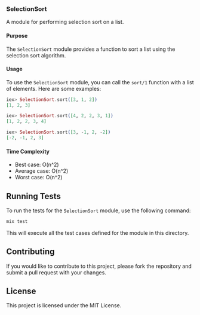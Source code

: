 ### SelectionSort

A module for performing selection sort on a list.

#### Purpose

The `SelectionSort` module provides a function to sort a list using the selection sort algorithm.

#### Usage

To use the `SelectionSort` module, you can call the `sort/1` function with a list of elements. Here are some examples:

```elixir
iex> SelectionSort.sort([3, 1, 2])
[1, 2, 3]

iex> SelectionSort.sort([4, 2, 2, 3, 1])
[1, 2, 2, 3, 4]

iex> SelectionSort.sort([3, -1, 2, -2])
[-2, -1, 2, 3]
```

#### Time Complexity

- Best case: O(n^2)
- Average case: O(n^2)
- Worst case: O(n^2)

## Running Tests

To run the tests for the `SelectionSort` module, use the following command:

```sh
mix test
```

This will execute all the test cases defined for the module in this directory.

## Contributing

If you would like to contribute to this project, please fork the repository and submit a pull request with your changes.

## License

This project is licensed under the MIT License.
